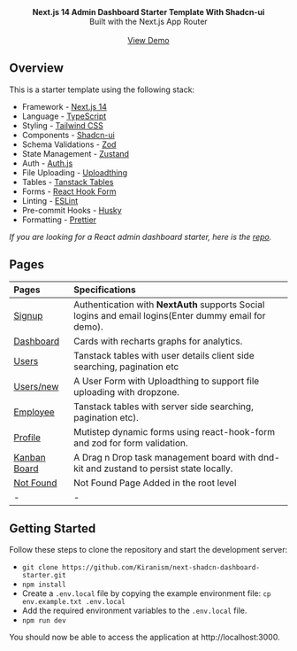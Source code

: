 <picture>
  <source media="(prefers-color-scheme: dark)" srcset="https://user-images.githubusercontent.com/9113740/201498864-2a900c64-d88f-4ed4-b5cf-770bcb57e1f5.png">
  <source media="(prefers-color-scheme: light)" srcset="https://user-images.githubusercontent.com/9113740/201498152-b171abb8-9225-487a-821c-6ff49ee48579.png">
</picture>

<div align="center"><strong>Next.js 14 Admin Dashboard Starter Template With Shadcn-ui</strong></div>
<div align="center">Built with the Next.js App Router</div>
<br />
<div align="center">
<a href="https://shadcn-dashboar-elzrpmga.cloud-station.app">View Demo</a>
<span>
</div>

## Overview

This is a starter template using the following stack:

- Framework - [Next.js 14](https://nextjs.org/13)
- Language - [TypeScript](https://www.typescriptlang.org)
- Styling - [Tailwind CSS](https://tailwindcss.com)
- Components - [Shadcn-ui](https://ui.shadcn.com)
- Schema Validations - [Zod](https://zod.dev)
- State Management - [Zustand](https://zustand-demo.pmnd.rs)
- Auth - [Auth.js](https://authjs.dev/)
- File Uploading - [Uploadthing](https://uploadthing.com)
- Tables - [Tanstack Tables](https://ui.shadcn.com/docs/components/data-table)
- Forms - [React Hook Form](https://ui.shadcn.com/docs/components/form)
- Linting - [ESLint](https://eslint.org)
- Pre-commit Hooks - [Husky](https://typicode.github.io/husky/)
- Formatting - [Prettier](https://prettier.io)

_If you are looking for a React admin dashboard starter, here is the [repo](https://github.com/Kiranism/react-shadcn-dashboard-starter)._

## Pages

| Pages                                                                             | Specifications                                                                                        |
| :-------------------------------------------------------------------------------- | :---------------------------------------------------------------------------------------------------- |
| [Signup](https://shadcn-dashboar-elzrpmga.cloud-station.app/)                       | Authentication with **NextAuth** supports Social logins and email logins(Enter dummy email for demo). |
| [Dashboard](https://shadcn-dashboar-elzrpmga.cloud-station.app/dashboard)           | Cards with recharts graphs for analytics.                                                             |
| [Users](https://shadcn-dashboar-elzrpmga.cloud-station.app/dashboard/user)          | Tanstack tables with user details client side searching, pagination etc                               |
| [Users/new](https://shadcn-dashboar-elzrpmga.cloud-station.app/dashboard/user/new)  | A User Form with Uploadthing to support file uploading with dropzone.                                 |
| [Employee](https://shadcn-dashboar-elzrpmga.cloud-station.app/dashboard/employee)   | Tanstack tables with server side searching, pagination etc).                                          |
| [Profile](https://shadcn-dashboar-elzrpmga.cloud-station.app/dashboard/profile)     | Mutistep dynamic forms using react-hook-form and zod for form validation.                             |
| [Kanban Board](https://shadcn-dashboar-elzrpmga.cloud-station.app/dashboard/kanban) | A Drag n Drop task management board with dnd-kit and zustand to persist state locally.                |
| [Not Found](https://shadcn-dashboar-elzrpmga.cloud-station.app/dashboard/notfound)  | Not Found Page Added in the root level                                                                |
| -                                                                                 | -                                                                                                     |

## Getting Started

Follow these steps to clone the repository and start the development server:

- `git clone https://github.com/Kiranism/next-shadcn-dashboard-starter.git`
- `npm install`
- Create a `.env.local` file by copying the example environment file:
  `cp env.example.txt .env.local`
- Add the required environment variables to the `.env.local` file.
- `npm run dev`

You should now be able to access the application at http://localhost:3000.
